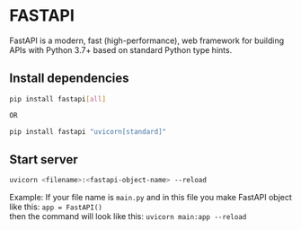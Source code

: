 # FASTAPI

FastAPI is a modern, fast (high-performance), web framework for building APIs with Python 3.7+ based on standard Python type hints.

## Install dependencies

```sh
pip install fastapi[all]

OR

pip install fastapi "uvicorn[standard]"
```

## Start server
```sh
uvicorn <filename>:<fastapi-object-name> --reload
```
Example:
    If your file name is `main.py` and in this file you make FastAPI object like this: `app = FastAPI()`  
    then the command will look like this:
    ```uvicorn main:app --reload```

